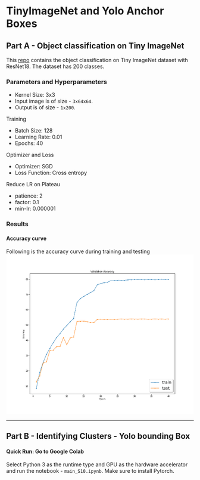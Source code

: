 # TinyImageNet and Yolo Anchor Boxes

## Part A - Object classification on Tiny ImageNet


This [repo](https://github.com/namanphy/EVA5/blob/main/S12) contains the object
classification on Tiny ImageNet dataset with ResNet18. The dataset has 200 classes.


### Parameters and Hyperparameters
- Kernel Size: 3x3
- Input image is of size - `3x64x64`.
- Output is of size - `1x200`.

Training
- Batch Size: 128
- Learning Rate: 0.01
- Epochs: 40

Optimizer and Loss
- Optimizer: SGD
- Loss Function: Cross entropy

Reduce LR on Plateau
- patience: 2
- factor: 0.1
- min-lr: 0.000001

### Results

#### Accuracy curve
Following is the accuracy curve during training and testing 
![accuracy](https://github.com/namanphy/EVA5/blob/main/S12/images/accuracy.png)

--------

## Part B - Identifying Clusters - Yolo bounding Box



#### Quick Run: Go to Google Colab
Select Python 3 as the runtime type and GPU as the hardware accelerator and run the notebook - `main_S10.ipynb`.
Make sure to install Pytorch.
